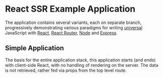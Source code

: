# React SSR Example Application

The application contains several variants, each on separate branch, progressively demonstrating various paradigms for writing [universal](https://medium.com/@mjackson/universal-javascript-4761051b7ae9) JavaScript with [React](https://facebook.github.io/react/), [React Router](https://github.com/rackt/react-router), [Node](https://nodejs.org/en/) and [Express](http://expressjs.com/).

## Simple Application
The basis for the entire application stack, this application starts (and ends) with client-side React, with no handling of rendering on the server. The data is not retrieved, rather fed via props from the top level route.